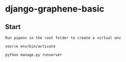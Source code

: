 # django-graphene-basic

## Start
```
Run pipenv in the root folder to create a virtual env

source env/bin/activate

python manage.py runserver
```
